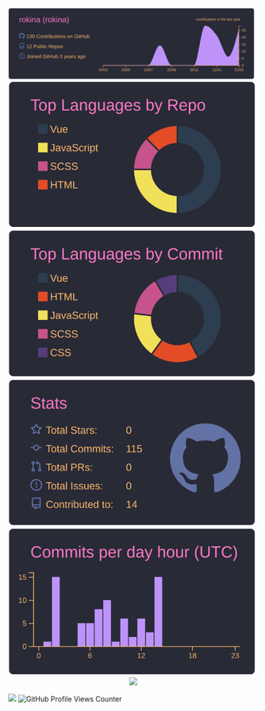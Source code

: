 <p align = "center">
  <img src="https://raw.githubusercontent.com/rokina/rokina/main/profile-summary-card-output/dracula/0-profile-details.svg">
  <img src="https://raw.githubusercontent.com/rokina/rokina/main/profile-summary-card-output/dracula/1-repos-per-language.svg">
  <img src="https://raw.githubusercontent.com/rokina/rokina/main/profile-summary-card-output/dracula/2-most-commit-language.svg">
  <img src="https://raw.githubusercontent.com/rokina/rokina/main/profile-summary-card-output/dracula/3-stats.svg">
  <img src="https://raw.githubusercontent.com/rokina/rokina/main/profile-summary-card-output/dracula/4-productive-time.svg">
  <img src="https://github-profile-trophy.vercel.app/?username=rokina&theme=dracula&margin-w=7&no-frame=true">
</p>

![](https://img.shields.io/github/last-commit/rokina/rokina/main?style=social)
![GitHub Profile Views Counter](https://komarev.com/ghpvc/?username=rokina)
